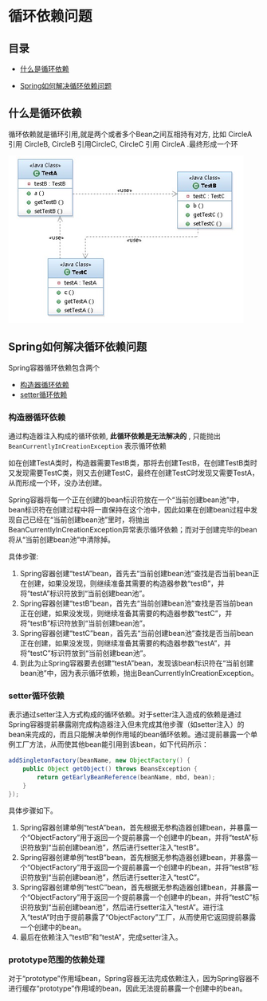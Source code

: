 # 循环依赖问题

## 目录

- [什么是循环依赖](#什么是循环依赖)

- [Spring如何解决循环依赖问题](#Spring如何解决循环依赖问题)

## 什么是循环依赖

循环依赖就是循环引用,就是两个或者多个Bean之间互相持有对方, 比如 CircleA 引用 CircleB, CircleB 引用CircleC, CircleC 引用 CircleA .最终形成一个环

![image-20200927222527485](../../assets/image-20200927222527485.png)

## Spring如何解决循环依赖问题

Spring容器循环依赖包含两个

- [构造器循环依赖](#构造器循环依赖)
- [setter循环依赖](#setter循环依赖)

### 构造器循环依赖

通过构造器注入构成的循环依赖, **此循环依赖是无法解决的** , 只能抛出 `BeanCurrentlyInCreationException` 表示循环依赖

如在创建TestA类时，构造器需要TestB类，那将去创建TestB，在创建TestB类时又发现需要TestC类，则又去创建TestC，最终在创建TestC时发现又需要TestA，从而形成一个环，没办法创建。

Spring容器将每一个正在创建的bean标识符放在一个“当前创建bean池”中，bean标识符在创建过程中将一直保持在这个池中，因此如果在创建bean过程中发现自己已经在“当前创建bean池”里时，将抛出BeanCurrentlyInCreationException异常表示循环依赖；而对于创建完毕的bean将从“当前创建bean池”中清除掉。

具体步骤:

1. Spring容器创建“testA”bean，首先去“当前创建bean池”查找是否当前bean正在创建，如果没发现，则继续准备其需要的构造器参数“testB”，并将“testA”标识符放到“当前创建bean池”。
2. Spring容器创建“testB”bean，首先去“当前创建bean池”查找是否当前bean正在创建，如果没发现，则继续准备其需要的构造器参数“testC”，并将“testB”标识符放到“当前创建bean池”。
3. Spring容器创建“testC”bean，首先去“当前创建bean池”查找是否当前bean正在创建，如果没发现，则继续准备其需要的构造器参数“testA”，并将“testC”标识符放到“当前创建bean池”。
4. 到此为止Spring容器要去创建“testA”bean，发现该bean标识符在“当前创建bean池”中，因为表示循环依赖，抛出BeanCurrentlyInCreationException。

### setter循环依赖

表示通过setter注入方式构成的循环依赖。对于setter注入造成的依赖是通过Spring容器提前暴露刚完成构造器注入但未完成其他步骤（如setter注入）的bean来完成的，而且只能解决单例作用域的bean循环依赖。通过提前暴露一个单例工厂方法，从而使其他bean能引用到该bean，如下代码所示：

```java
addSingletonFactory(beanName, new ObjectFactory() {   
    public Object getObject() throws BeansException {   
        return getEarlyBeanReference(beanName, mbd, bean);   
    }   
});
```

具体步骤如下。

1. Spring容器创建单例“testA”bean，首先根据无参构造器创建bean，并暴露一个“ObjectFactory”用于返回一个提前暴露一个创建中的bean，并将“testA”标识符放到“当前创建bean池”，然后进行setter注入“testB”。
2. Spring容器创建单例“testB”bean，首先根据无参构造器创建bean，并暴露一个“ObjectFactory”用于返回一个提前暴露一个创建中的bean，并将“testB”标识符放到“当前创建bean池”，然后进行setter注入“testC”。
3. Spring容器创建单例“testC”bean，首先根据无参构造器创建bean，并暴露一个“ObjectFactory”用于返回一个提前暴露一个创建中的bean，并将“testC”标识符放到“当前创建bean池”，然后进行setter注入“testA”。进行注入“testA”时由于提前暴露了“ObjectFactory”工厂，从而使用它返回提前暴露一个创建中的bean。
4. 最后在依赖注入“testB”和“testA”，完成setter注入。

### prototype范围的依赖处理

对于“prototype”作用域bean，Spring容器无法完成依赖注入，因为Spring容器不进行缓存“prototype”作用域的bean，因此无法提前暴露一个创建中的bean。

